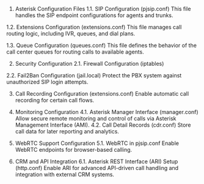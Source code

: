 1. Asterisk Configuration Files
  1.1. SIP Configuration (pjsip.conf)
  This file handles the SIP endpoint configurations for agents and trunks.
  
  1.2. Extensions Configuration (extensions.conf)
  This file manages call routing logic, including IVR, queues, and dial plans.
  
  1.3. Queue Configuration (queues.conf)
  This file defines the behavior of the call center queues for routing calls to available agents.

2. Security Configuration
  2.1. Firewall Configuration (iptables)
  
  2.2. Fail2Ban Configuration (jail.local)
  Protect the PBX system against unauthorized SIP login attempts.

3. Call Recording Configuration (extensions.conf)
Enable automatic call recording for certain call flows.

4. Monitoring Configuration
  4.1. Asterisk Manager Interface (manager.conf)
  Allow secure remote monitoring and control of calls via Asterisk Management Interface (AMI).
  4.2. Call Detail Records (cdr.conf)
  Store call data for later reporting and analytics.

5. WebRTC Support Configuration
  5.1. WebRTC in pjsip.conf
  Enable WebRTC endpoints for browser-based calling.

6. CRM and API Integration
  6.1. Asterisk REST Interface (ARI) Setup (http.conf)
  Enable ARI for advanced API-driven call handling and integration with external CRM systems.
